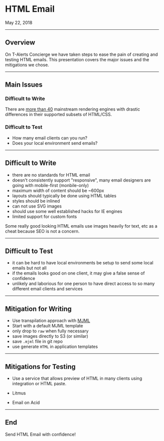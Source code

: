 # HTML Email
May 22, 2018

---

## Overview

On T-Alerts Concierge we have taken steps to ease the pain of creating and testing HTML emails. This presentation covers the major issues and the mitigations we chose.

---

## Main Issues

### Difficult to Write
There are [more than 40](https://cdn.tutsplus.com/webdesign/uploads/2013/06/demystifying-email-rendering.png) mainstream rendering engines with drastic differences in their supported subsets of HTML/CSS.

### Difficult to Test
- How many email clients can you run?
- Does your local environment send emails?

---

## Difficult to Write

- there are no standards for HTML email
- doesn't consistently support "responsive", many email designers are going with mobile-first (monbile-only)
- maximum width of content should be ~600px
- layouts should typically be done using HTML tables
- styles should be inlined
- can not use SVG images
- should use some well established hacks for IE engines
- limited support for custom fonts

Some really good looking HTML emails use images heavily for text, etc as a cheat because SEO is not a concern.

---

## Difficult to Test

- it can be hard to have local environments be setup to send some local emails but not all
- if the emails looks good on one client, it may give a false sense of confidence
- unlikely and laborious for one person to have direct access to so many different email clients and services

---

## Mitigation for Writing
- Use transpilation approach with [MJML](https://mjml.io/) 
- Start with a default MJML template
- only drop to `raw` when fully necessary
- save images directly to S3 (or similar)
- save `.mjml` file in git repo
- use generate `HTML` in application templates

---

## Mitigations for Testing
- Use a service that allows preview of HTML in many clients using integration or HTML paste.

- Litmus
- Email on Acid

---

## End

Send HTML Email with confidence!